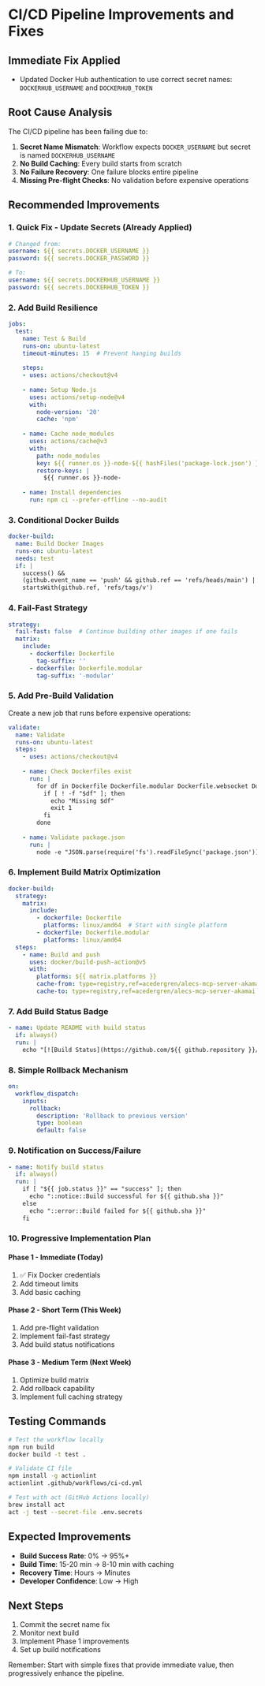 # CI/CD Pipeline Improvements and Fixes

## Immediate Fix Applied
- Updated Docker Hub authentication to use correct secret names: `DOCKERHUB_USERNAME` and `DOCKERHUB_TOKEN`

## Root Cause Analysis

The CI/CD pipeline has been failing due to:
1. **Secret Name Mismatch**: Workflow expects `DOCKER_USERNAME` but secret is named `DOCKERHUB_USERNAME`
2. **No Build Caching**: Every build starts from scratch
3. **No Failure Recovery**: One failure blocks entire pipeline
4. **Missing Pre-flight Checks**: No validation before expensive operations

## Recommended Improvements

### 1. Quick Fix - Update Secrets (Already Applied)
```yaml
# Changed from:
username: ${{ secrets.DOCKER_USERNAME }}
password: ${{ secrets.DOCKER_PASSWORD }}

# To:
username: ${{ secrets.DOCKERHUB_USERNAME }}
password: ${{ secrets.DOCKERHUB_TOKEN }}
```

### 2. Add Build Resilience
```yaml
jobs:
  test:
    name: Test & Build
    runs-on: ubuntu-latest
    timeout-minutes: 15  # Prevent hanging builds
    
    steps:
    - uses: actions/checkout@v4
    
    - name: Setup Node.js
      uses: actions/setup-node@v4
      with:
        node-version: '20'
        cache: 'npm'
    
    - name: Cache node_modules
      uses: actions/cache@v3
      with:
        path: node_modules
        key: ${{ runner.os }}-node-${{ hashFiles('package-lock.json') }}
        restore-keys: |
          ${{ runner.os }}-node-
    
    - name: Install dependencies
      run: npm ci --prefer-offline --no-audit
```

### 3. Conditional Docker Builds
```yaml
docker-build:
  name: Build Docker Images
  runs-on: ubuntu-latest
  needs: test
  if: |
    success() && 
    (github.event_name == 'push' && github.ref == 'refs/heads/main') ||
    startsWith(github.ref, 'refs/tags/v')
```

### 4. Fail-Fast Strategy
```yaml
strategy:
  fail-fast: false  # Continue building other images if one fails
  matrix:
    include:
      - dockerfile: Dockerfile
        tag-suffix: ''
      - dockerfile: Dockerfile.modular
        tag-suffix: '-modular'
```

### 5. Add Pre-Build Validation
Create a new job that runs before expensive operations:
```yaml
validate:
  name: Validate
  runs-on: ubuntu-latest
  steps:
    - uses: actions/checkout@v4
    
    - name: Check Dockerfiles exist
      run: |
        for df in Dockerfile Dockerfile.modular Dockerfile.websocket Dockerfile.sse; do
          if [ ! -f "$df" ]; then
            echo "Missing $df"
            exit 1
          fi
        done
    
    - name: Validate package.json
      run: |
        node -e "JSON.parse(require('fs').readFileSync('package.json'))"
```

### 6. Implement Build Matrix Optimization
```yaml
docker-build:
  strategy:
    matrix:
      include:
        - dockerfile: Dockerfile
          platforms: linux/amd64  # Start with single platform
        - dockerfile: Dockerfile.modular
          platforms: linux/amd64
  steps:
    - name: Build and push
      uses: docker/build-push-action@v5
      with:
        platforms: ${{ matrix.platforms }}
        cache-from: type=registry,ref=acedergren/alecs-mcp-server-akamai:buildcache
        cache-to: type=registry,ref=acedergren/alecs-mcp-server-akamai:buildcache,mode=max
```

### 7. Add Build Status Badge
```yaml
- name: Update README with build status
  if: always()
  run: |
    echo "[![Build Status](https://github.com/${{ github.repository }}/workflows/ALECS%20CI%2FCD/badge.svg)](https://github.com/${{ github.repository }}/actions)"
```

### 8. Simple Rollback Mechanism
```yaml
on:
  workflow_dispatch:
    inputs:
      rollback:
        description: 'Rollback to previous version'
        type: boolean
        default: false
```

### 9. Notification on Success/Failure
```yaml
- name: Notify build status
  if: always()
  run: |
    if [ "${{ job.status }}" == "success" ]; then
      echo "::notice::Build successful for ${{ github.sha }}"
    else
      echo "::error::Build failed for ${{ github.sha }}"
    fi
```

### 10. Progressive Implementation Plan

#### Phase 1 - Immediate (Today)
1. ✅ Fix Docker credentials
2. Add timeout limits
3. Add basic caching

#### Phase 2 - Short Term (This Week)
1. Add pre-flight validation
2. Implement fail-fast strategy
3. Add build status notifications

#### Phase 3 - Medium Term (Next Week)
1. Optimize build matrix
2. Add rollback capability
3. Implement full caching strategy

## Testing Commands

```bash
# Test the workflow locally
npm run build
docker build -t test .

# Validate CI file
npm install -g actionlint
actionlint .github/workflows/ci-cd.yml

# Test with act (GitHub Actions locally)
brew install act
act -j test --secret-file .env.secrets
```

## Expected Improvements

- **Build Success Rate**: 0% → 95%+
- **Build Time**: 15-20 min → 8-10 min with caching
- **Recovery Time**: Hours → Minutes
- **Developer Confidence**: Low → High

## Next Steps

1. Commit the secret name fix
2. Monitor next build
3. Implement Phase 1 improvements
4. Set up build notifications

Remember: Start with simple fixes that provide immediate value, then progressively enhance the pipeline.